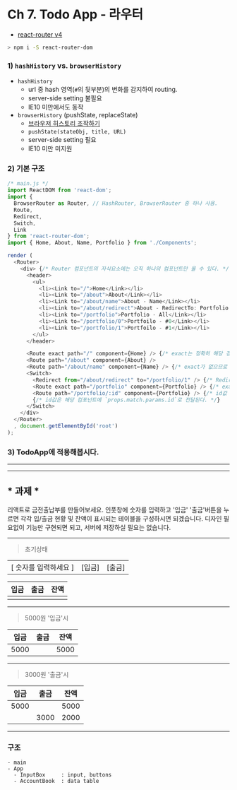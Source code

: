# Ch 7. Todo App - 라우터

- [react-router v4](https://reacttraining.com/react-router/web/guides/quick-start)

```bash
> npm i -S react-router-dom
```


### 1) `hashHistory` vs. `browserHistory`
- `hashHistory`
  - url 중 hash 영역(`#`의 뒷부분)의 변화를 감지하여 routing.
  - server-side setting 불필요
  - IE10 미만에서도 동작
- `browserHistory` (pushState, replaceState)
  - [브라우저 히스토리 조작하기](https://developer.mozilla.org/ko/docs/Web/API/History_API)
  - `pushState(stateObj, title, URL)`
  - server-side setting 필요
  - IE10 미만 미지원




### 2) 기본 구조

```js
/* main.js */
import ReactDOM from 'react-dom';
import {
  BrowserRouter as Router, // HashRouter, BrowserRouter 중 하나 사용.
  Route,
  Redirect,
  Switch,
  Link
} from 'react-router-dom';
import { Home, About, Name, Portfolio } from './Components';

render (
  <Router>
    <div> {/* Router 컴포넌트의 자식요소에는 오직 하나의 컴포넌트만 올 수 있다. */}
      <header>
        <ul>
          <li><Link to="/">Home</Link></li>
          <li><Link to="/about">About</Link></li>
          <li><Link to="/about/name">About - Name</Link></li>
          <li><Link to="/about/redirect">About - RedirectTo: Portfolio #1</Link></li>
          <li><Link to="/portfolio">Portfolio - All</Link></li>
          <li><Link to="/portfolio/0">Portfoilo - #0</Link></li>
          <li><Link to="/portfolio/1">Portfoilo - #1</Link></li>
        </ul>
      </header>

      <Route exact path="/" component={Home} /> {/* exact는 정확히 해당 경로와 일치할 경우에만 렌더링 */}
      <Route path="/about" component={About} />
      <Route path="/about/name" component={Name} /> {/* exact가 없으므로 About과 Name 컴포턴트가 모두 렌더링된다. */}
      <Switch>
        <Redirect from="/about/redirect" to="/portfolio/1" /> {/* Redirect는 Switch 컴포넌트로 감싸주어야 정상 동작한다. */}
        <Route exact path="/portfolio" component={Portfolio} /> {/* exact에 유의. */}
        <Route path="/portfolio/:id" component={Portfolio} /> {/* id값 등 동적으로 할당되는 주소값에는 `:` 표기. */}
        {/* id값은 해당 컴포넌트에 `props.match.params.id`로 전달된다. */}
      </Switch>
    </div>
  </Router>
  , document.getElementById('root')
);
```


### 3) TodoApp에 적용해봅시다.


---
---

## * 과제 *

리액트로 금전출납부를 만들어보세요.
인풋창에 숫자를 입력하고 '입금' '출금'버튼을 누르면 각각 입/출금 현황 및 잔액이 표시되는 테이블을 구성하시면 되겠습니다.
디자인 필요없이 기능만 구현되면 되고, 서버에 저장하실 필요는 없습니다.

---

> 초기상태

| | | |
| --- | --- | --- |
| [ 숫자를 입력하세요 ] | [입금] | [출금] |

| 입금 | 출금 | 잔액 |
| --- | --- | --- |
| | | |

---

> 5000원 '입금'시

| 입금 | 출금 | 잔액 |
| --- | --- | --- |
| 5000 | | 5000 |

---

> 3000원 '출금'시

| 입금 | 출금 | 잔액 |
| --- | --- | --- |
| 5000 | | 5000 |
| | 3000 | 2000 |

---

### 구조

```
- main
- App
  - InputBox     : input, buttons
  - AccountBook  : data table
```
